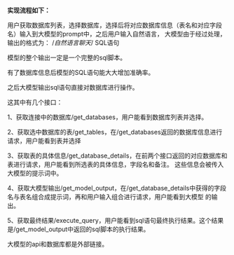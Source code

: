 
**实现流程如下：**

用户获取数据库列表，选择数据库，选择后将对应数据库信息（表名和对应字段名）输入到大模型的prompt中，之后用户输入自然语言，
大模型由于经过处理，输出的格式为：
/*自然语言聊天*/
SQL语句

模型的整个输出一定是一个完整的sql脚本。

有了数据库信息后模型的SQL语句能大大增加准确率。

之后大模型输出sql语句直接对数据库进行操作。

这其中有几个接口：

1、获取连接中的数据库/get_databases，用户能看到数据库列表并选择。

2、获取选中数据库的表/get_tables，在/get_databases返回的数据库信息进行请求，用户能看到表并选择

3、获取表的具体信息/get_database_details，在前两个接口返回的对应数据库和表进行请求，用户能看到所选表的具体信息，字段名和备注。
这些信息会被传入大模型的提示词中。

4、获取大模型输出/get_model_output，在/get_database_details中获得的字段名与表名组合成提示词，再和用户输入组合进行请求，用户能看到大模型
的输出。

5、获取最终结果/execute_query，用户能看到sql语句最终执行结果。这个结果是/get_model_output中返回的sql脚本的执行结果。

大模型的api和数据库都是外部链接。

